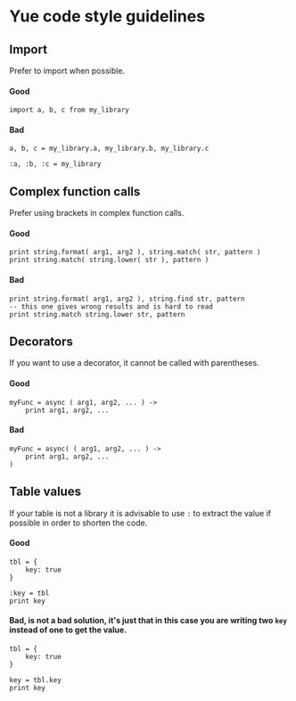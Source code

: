 # Yue code style guidelines

## Import
Prefer to import when possible.
#### Good
```moon
import a, b, c from my_library
```

#### Bad
```moon
a, b, c = my_library.a, my_library.b, my_library.c
```

```moon
:a, :b, :c = my_library
```

## Complex function calls
Prefer using brackets in complex function calls.
#### Good
```moon
print string.format( arg1, arg2 ), string.match( str, pattern )
print string.match( string.lower( str ), pattern )
```

#### Bad
```moon
print string.format( arg1, arg2 ), string.find str, pattern
-- this one gives wrong results and is hard to read
print string.match string.lower str, pattern
```

## Decorators
If you want to use a decorator, it cannot be called with parentheses.
#### Good
```moon
myFunc = async ( arg1, arg2, ... ) ->
    print arg1, arg2, ...
```

#### Bad
```moon
myFunc = async( ( arg1, arg2, ... ) ->
    print arg1, arg2, ...
)
```

## Table values
If your table is not a library it is advisable to use `:` to extract the value if possible in order to shorten the code.
#### Good
```moon
tbl = {
    key: true
}

:key = tbl
print key
```

#### Bad, is not a bad solution, it's just that in this case you are writing two `key` instead of one to get the value.
```moon
tbl = {
    key: true
}

key = tbl.key
print key
```
